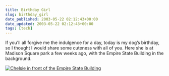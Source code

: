 ```yaml
---
title: Birthday Girl
slug: birthday_girl
date_published: 2003-05-22 02:12:43+00:00
date_updated: 2003-05-22 02:12:43+00:00
tags: [tech]
---
```

If you’ll all forgive me the indulgence for a day, today is my dog’s birthday, so I thought I would share some cuteness with all of you. Here she is at Madison Square park a few weeks ago, with the Empire State Building in the background.

[![Chelsie in front of the Empire State Building](stuff/chelsesb_thumb.jpg)](stuff/chelsesb.jpg)
